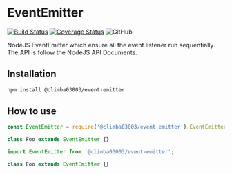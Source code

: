 # EventEmitter

[![Build Status](https://travis-ci.com/climba03003/EventEmitter.svg?branch=master)](https://travis-ci.com/climba03003/Validator)
[![Coverage Status](https://coveralls.io/repos/github/climba03003/EventEmitter/badge.svg?branch=master)](https://coveralls.io/github/climba03003/EventEmitter?branch=master)
![GitHub](https://img.shields.io/github/license/climba03003/EventEmitter)

NodeJS EventEmitter which ensure all the event listener run sequentially.
The API is follow the NodeJS API Documents.

## Installation

```bash
npm install @climba03003/event-emitter
```

## How to use

```javascript
const EventEmitter = require('@climba03003/event-emitter').EventEmitter;

class Foo extends EventEmitter {}
```

```typescript
import EventEmitter from '@climba03003/event-emitter';

class Foo extends EventEmitter {}
```
